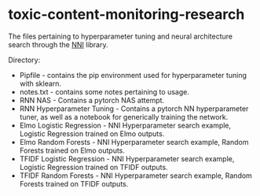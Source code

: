 # toxic-content-monitoring-research
The files pertaining to hyperparameter tuning and neural architecture search through the [NNI](https://github.com/microsoft/nni) library.

Directory:

* Pipfile - contains the pip environment used for hyperparameter tuning with sklearn.
* notes.txt - contains some notes pertaining to usage.
* RNN NAS - Contains a pytorch NAS attempt.
* RNN Hyperparameter Tuning - Contains a pytorch NN hyperparameter tuner, as well as a notebook for generically training the network.
* Elmo Logistic Regression - NNI Hyperparameter search example, Logistic Regression trained on Elmo outputs.
* Elmo Random Forests - NNI Hyperparameter search example, Random Forests trained on Elmo outputs.
* TFIDF Logistic Regression - NNI Hyperparameter search example, Logistic Regression trained on TFIDF outputs.
* TFIDF Random Forests - NNI Hyperparameter search example, Random Forests trained on TFIDF outputs.




